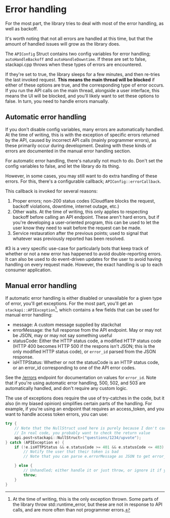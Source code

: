 # Error handling

For the most part, the library tries to deal with most of the error handling, as well as backoff.

It's worth noting that not all errors are handled at this time, but that the amount of handled issues will grow as the library does.

The `APIConfig` Struct contains two config variables for error handling; `autoHandleBackoff` and `autoHandleDowntime`. If these are set to false, stackapi.cpp throws when these types of errors are encountered.

If they're set to true, the library sleeps for a few minutes, and then re-tries the last invoked request. **This means the main thread will be blocked** if either of these options are true, and the corresponding type of error occurs. If you run the API calls on the main thread, alongside a user interface, this means the UI will be blocked, and you'll likely want to set these options to false. In turn, you need to handle errors manually.

## Automatic error handling

If you don't disable config variables, many errors are automatically handled. At the time of writing, this is with the exception of specific errors returned by the API, caused by incorrect API calls (mainly programmer errors), as these primarily occur during development. Dealing with these kinds of errors are documented in the manual error handling section.

For automatic error handling, there's naturally not much to do. Don't set the config variables to false, and let the library do its thing.

However, in some cases, you may still want to do extra handling of these errors. For this, there's a configurable callback; `APIConfig::errorCallback`.

This callback is invoked for several reasons:

1. Proper errors; non-200 status codes (Cloudflare blocks the request, backoff violations, downtime, internet outage, etc.)
2. Other waits. At the time of writing, this only applies to respecting backoff before calling an API endpoint. These aren't hard errors, but if you're developing a user-oriented program, this can be used to let the user know they need to wait before the request can be made. 
3. Service restauration after the previous points; used to signal that whatever was previously reported has been resolved.

\#3 is a very specific use-case for particularly bots that keep track of whether or not a new error has happened to avoid double-reporting errors. It can also be used to do event-driven updates for the user to avoid having handling on every request made. However, the exact handling is up to each consumer application.

## Manual error handling

If automatic error handling is either disabled or unavailable for a given type of error, you'll get exceptions. For the most part, you'll get an `stackapi::APIException`[^1], which contains a few fields that can be used for manual error handling:
* message: A custom message supplied by stackchat
* errorMessage: the full response from the API endpoint. May or may not be JSON, may or may not say something useful
* statusCode: Either the HTTP status code, a modified HTTP status code (HTTP 400 becomes HTTP 500 if the respons isn't JSON; this is the only modified HTTP status code), or `error_id` parsed from the JSON response. 
* isHTTPStatus: Whether or not the statusCode is an HTTP status code, or an error_id corresponding to one of the API error codes.

See the [/errors](https://api.stackexchange.com/docs/errors) endpoint for documentation on values for `error_id`. Note that if you're using automatic error handling, 500, 502, and 503 are automatically handled, and don't require any custom logic. 

The use of exceptions does require the use of try-catches in the code, but it also (in my biased opinion) simplifies certain parts of the handling. For example, if you're using an endpoint that requires an access_token, and you want to handle access token errors, you can use:
```cpp
try {
    // Note that the NullStruct used here is purely because I don't care enough to look up the return value of this endpoint
    // In real code, you probably want to check the return value
    api.post<stackapi::NullStruct>("questions/1234/upvote");
} catch (APIException e) {
    if (!e.isHTTPStatus && e.statusCode >= 401 && e.statusCode <= 403) {
        // Notify the user that their token is bad
        // Note that you can parse e.errorMessage as JSON to get error_message from it, and append it to the message

    } else {
        // Unhandled; either handle it or just throw, or ignore it if you prefer
        throw;
    }
}
```

[^1]: At the time of writing, this is the only exception thrown. Some parts of the library throw std::runtime_error, but these are not in response to API calls, and are more often than not programmer errors.
